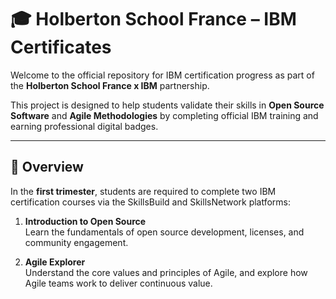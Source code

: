 # 🎓 Holberton School France – IBM Certificates

Welcome to the official repository for IBM certification progress as part of the **Holberton School France x IBM** partnership.

This project is designed to help students validate their skills in **Open Source Software** and **Agile Methodologies** by completing official IBM training and earning professional digital badges.

---

## 📌 Overview

In the **first trimester**, students are required to complete two IBM certification courses via the SkillsBuild and SkillsNetwork platforms:

1. **Introduction to Open Source**  
   Learn the fundamentals of open source development, licenses, and community engagement.

2. **Agile Explorer**  
   Understand the core values and principles of Agile, and explore how Agile teams work to deliver continuous value.

